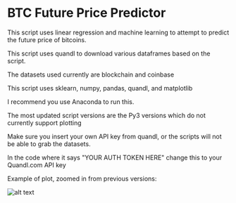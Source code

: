 # BTC Future Price Predictor
This script uses linear regression and machine learning to attempt to predict the future price of bitcoins.


This script uses quandl to download various dataframes based on the script.

The datasets used currently are blockchain and coinbase

This script uses sklearn, numpy, pandas, quandl, and matplotlib

I recommend you use Anaconda to run this. 

The most updated script versions are the Py3 versions which do not currently support plotting 

Make sure you insert your own API key from quandl, or the scripts will not be able to grab the datasets.

In the code where it says "YOUR AUTH TOKEN HERE" change this to your Quandl.com API key


Example of plot, zoomed in from previous versions:

![alt text](https://i.imgur.com/MUvXyQa.png)


